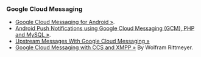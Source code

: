 ### Google Cloud Messaging

  * [Google Cloud Messaging for Android &raquo;](http://developer.android.com/google/gcm/index.html).
  * [Android Push Notifications using Google Cloud Messaging (GCM), PHP and MySQL &raquo;](http://www.androidhive.info/2012/10/android-push-notifications-using-google-cloud-messaging-gcm-php-and-mysql/).
  * [Upstream Messages With Google Cloud Messaging &raquo;](http://www.grokkingandroid.com/upstream_messages_with_google_cloud_messaging/)
  * [Google Cloud Messaging with CCS and XMPP &raquo;](https://speakerdeck.com/writtmeyer/google-cloud-messaging-with-ccs-and-xmpp) By Wolfram Rittmeyer.